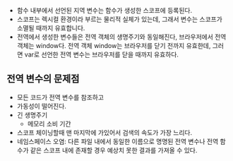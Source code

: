 - 함수 내부에서 선언된 지역 변수는 함수가 생성한 스코프에 등록된다.
- 스코프는 렉시컬 환경이라 부르는 물리적 실체가 있는데, 그래서 변수는 스코프가 소멸될 때까지 유효합니다.
- 전역에서 생성한 변수들은 전역 객체의 생명주기와 동일해진다, 브라우저에서 전역 객체는 window다. 전역 객체 window는 브라우저를 닫기 전까지 유효한데, 그러면 var로 선언한 전역 변수는 브라우저를 닫을 때까지 유효하다.

## 전역 변수의 문제점
- 모든 코드가 전역 변수를 참조하고
- 가동성이 떨어진다.
- 긴 생명주기
  - 메모리 소비 기간
- 스코프 체이닝할때 맨 마지막에 가있어서 검색의 속도가 가장 느리다. 
- 네임스페이스 오염: 다른 파일 내에서 동일한 이름으로 명명된 전역 변수나 전역 함수가 같은 스코프 내에 존재할 경우 예상치 못한 결과를 가져올 수 있다.

